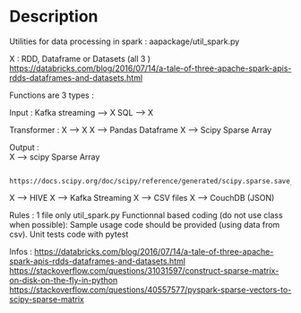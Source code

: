 # Description

Utilities for data processing in spark :
aapackage/util_spark.py



X :  RDD, Dataframe or Datasets (all 3 )
     https://databricks.com/blog/2016/07/14/a-tale-of-three-apache-spark-apis-rdds-dataframes-and-datasets.html


Functions are 3 types :

Input :
   Kafka streaming -->  X
   SQL     -->   X


Transformer :
      X --> X 
      X --> Pandas Dataframe
      X --> Scipy Sparse Array

            
            
Output :  
   X --> scipy Sparse Array

         https://docs.scipy.org/doc/scipy/reference/generated/scipy.sparse.save_npz.html
         
   X --> HIVE
   X --> Kafka Streaming
   X --> CSV files
   X --> CouchDB (JSON)


Rules :
   1 file only  util_spark.py
   Functionnal based coding (do not use class when possible):
   Sample usage code should be provided (using data from csv).
   Unit tests code with pytest 



Infos :
https://databricks.com/blog/2016/07/14/a-tale-of-three-apache-spark-apis-rdds-dataframes-and-datasets.html
https://stackoverflow.com/questions/31031597/construct-sparse-matrix-on-disk-on-the-fly-in-python
https://stackoverflow.com/questions/40557577/pyspark-sparse-vectors-to-scipy-sparse-matrix






